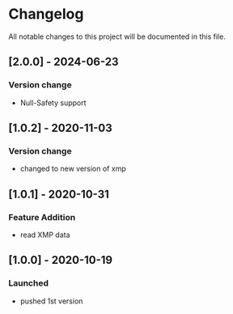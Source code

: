 # Changelog
All notable changes to this project will be documented in this file.

## [2.0.0] - 2024-06-23
### Version change
- Null-Safety support

## [1.0.2] - 2020-11-03
### Version change
- changed to new version of xmp

## [1.0.1] - 2020-10-31
### Feature Addition
- read XMP data

## [1.0.0] - 2020-10-19
### Launched
- pushed 1st version